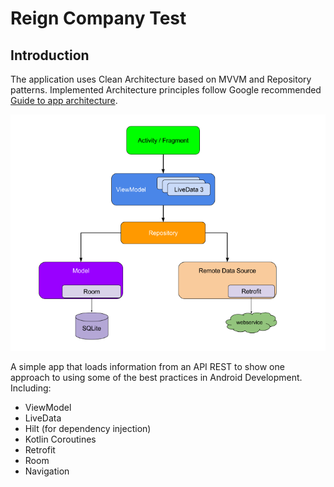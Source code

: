 # Reign Company Test

Introduction
------------

The application uses Clean Architecture based on MVVM and Repository patterns. Implemented
Architecture principles follow Google recommended [Guide to app architecture](https://developer.android.com/jetpack/docs/guide).

![Guide to app architecture](https://github.com/ceodev18/reign-test/blob/master/app/src/main/assets/architecture.png "Guide to app architecture")

A simple app that loads information from an API REST to show one approach to using some of the best practices in Android Development. Including:  
 * ViewModel
 * LiveData
 * Hilt (for dependency injection)
 * Kotlin Coroutines
 * Retrofit
 * Room
 * Navigation
 
